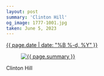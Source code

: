 ```yaml
---
layout: post
summary: 'Clinton Hill'
og_image: 1777-1001.jpg
taken: June 5, 2023
---
```


<div class="post">
 <time>
  <a href="/1777">
   {{ page.date | date: "%B %-d, %Y" }}
  </a>
 </time>
 <a href="/1777">
  <figure data-taken="6/5/2023">
   <img alt="{{ page.summary }}" sizes="(min-width: 700px) 50vw, calc(100vw - 2rem)" src="{{ site.assets_url }}/1777-500.jpg" srcset="{{ site.assets_url }}/1777-250.jpg 250w, {{ site.assets_url }}/1777-500.jpg 500w, {{ site.assets_url }}/1777-751.jpg 751w, {{ site.assets_url }}/1777-1001.jpg 1001w"/>
  </figure>
 </a>
 <span>
  Clinton Hill
 </span>
</div>
